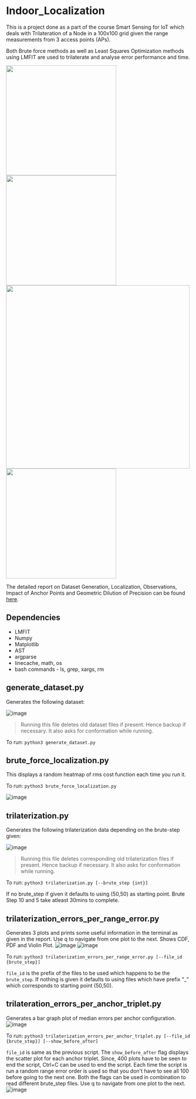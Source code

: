 # Indoor_Localization

This is a project done as a part of the course Smart Sensing for IoT
which deals with Trilateration of a Node in a 100x100 grid given the range measurements from
3 access points (APs).

Both Brute force methods as well as Least Squares Optimization methods using LMFIT are used
to trilaterate and analyse error performance and time.

<img src='https://user-images.githubusercontent.com/64144419/126334974-f5ac67a3-d6f2-4341-aa1b-deeb2db9f098.png' height=300> <img src='https://user-images.githubusercontent.com/64144419/126334171-01c30e68-4887-4ce1-b9a2-cc078cfdeeba.png' height=300>
<img src='https://user-images.githubusercontent.com/64144419/126333738-2e900c67-37df-4311-a7bd-1c3440e2a2e4.png' width=500>
<img src='https://user-images.githubusercontent.com/64144419/126333864-43fa5c89-65c2-47a9-b708-d7bacc9b1c1c.png' width=300>

The detailed report on Dataset Generation, Localization, Observations, Impact of Anchor Points
and Geometric Dilution of Precision can be found [here](./Trilateration_ED18B027_Report.pdf).

## Dependencies
* LMFIT
* Numpy
* Matplotlib
* AST
* argparse
* linecache, math, os
* bash commands - ls, grep, xargs, rm

## generate_dataset.py
Generates the following dataset:

![image](https://user-images.githubusercontent.com/64144419/126333051-f28600da-2970-4909-af0d-1adf3d2b7fd8.png)

>Running this file deletes old dataset files if present. Hence backup if necessary. It also
asks for conformation while running.

To run: `python3 generate_dataset.py`

## brute_force_localization.py
This displays a random heatmap of rms cost function each time you run it.

To run: `python3 brute_force_localization.py`

![image](https://user-images.githubusercontent.com/64144419/126333386-2520a302-2647-418e-b633-53cb544c6622.png)

## trilaterization.py
Generates the following trilaterization data depending on the brute-step given:

![image](https://user-images.githubusercontent.com/64144419/126333172-319eda73-efc3-457f-aed2-0b2ddcbedb46.png)

>Running this file deletes corresponding old trilaterization files if present. Hence backup if
necessary. It also asks for conformation while running.

To run: `python3 trilaterization.py [--brute_step {int}]`

If no brute_step if given it defaults to using (50,50) as starting point.
Brute Step 10 and 5 take atleast 30mins to complete.

## trilaterization_errors_per_range_error.py
Generates 3 plots and prints some useful information in the terminal as given in the report.
Use q to navigate from one plot to the next.
Shows CDF, PDF and Violin Plot.
![image](https://user-images.githubusercontent.com/64144419/126333675-45bfa28e-2874-466c-9a52-2da739c10893.png)
![image](https://user-images.githubusercontent.com/64144419/126334061-f8e1fb7c-8f3c-42bc-8b17-005555624f9c.png)

To run: `python3 trilaterization_errors_per_range_error.py [--file_id {brute_step}]`

`file_id` is the prefix of the files to be used which happens to be the `brute_step`. If nothing is given it defaults to
using files which have prefix "_" which corresponds to starting point (50,50).

## trilateration_errors_per_anchor_triplet.py
Generates a bar graph plot of median errors per anchor configuration.
![image](https://user-images.githubusercontent.com/64144419/126334263-8121a93e-6f35-4e01-b832-88def0b66f40.png)

To run: `python3 trilaterization_errors_per_anchor_triplet.py [--file_id {brute_step}] [--show_before_after]`

`file_id` is same as the previous script.
The `show_before_after` flag displays the scatter plot for each anchor triplet. Since, 400 plots have to be seen to
end the script, Ctrl+C can be used to end the script.
Each time the script is run a random range error order is used so that you don't have to see all 100 before going to
the next one.
Both the flags can be used in combination to read different brute_step files.
Use q to navigate from one plot to the next.
![image](https://user-images.githubusercontent.com/64144419/126334294-a9271b65-9aab-423b-9a9e-0df7c9e62bb8.png)
